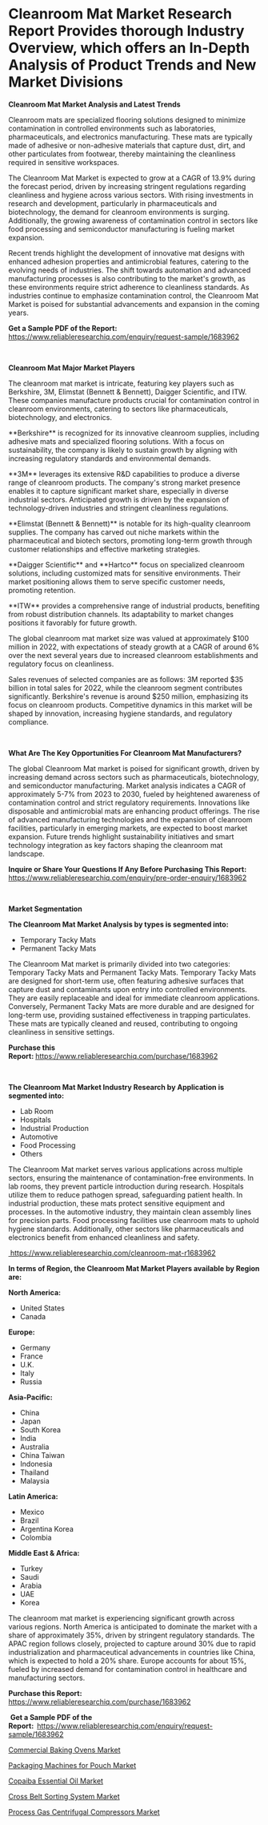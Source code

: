 <p><h1>Cleanroom Mat Market Research Report Provides thorough Industry Overview, which offers an In-Depth Analysis of Product Trends and New Market Divisions</h1></p><p><strong>Cleanroom Mat Market Analysis and Latest Trends</strong></p>
<p><p>Cleanroom mats are specialized flooring solutions designed to minimize contamination in controlled environments such as laboratories, pharmaceuticals, and electronics manufacturing. These mats are typically made of adhesive or non-adhesive materials that capture dust, dirt, and other particulates from footwear, thereby maintaining the cleanliness required in sensitive workspaces.</p><p>The Cleanroom Mat Market is expected to grow at a CAGR of 13.9% during the forecast period, driven by increasing stringent regulations regarding cleanliness and hygiene across various sectors. With rising investments in research and development, particularly in pharmaceuticals and biotechnology, the demand for cleanroom environments is surging. Additionally, the growing awareness of contamination control in sectors like food processing and semiconductor manufacturing is fueling market expansion.</p><p>Recent trends highlight the development of innovative mat designs with enhanced adhesion properties and antimicrobial features, catering to the evolving needs of industries. The shift towards automation and advanced manufacturing processes is also contributing to the market's growth, as these environments require strict adherence to cleanliness standards. As industries continue to emphasize contamination control, the Cleanroom Mat Market is poised for substantial advancements and expansion in the coming years.</p></p>
<p><strong>Get a Sample PDF of the Report:&nbsp;</strong> <a href="https://www.reliableresearchiq.com/enquiry/request-sample/1683962?utm_campaign=1088&utm_medium=2&utm_source=Github&utm_content=ia&utm_term=15102024&utm_id=cleanroom-mat">https://www.reliableresearchiq.com/enquiry/request-sample/1683962</a></p>
<p>&nbsp;</p>
<p><strong>Cleanroom Mat Major Market Players</strong></p>
<p><p>The cleanroom mat market is intricate, featuring key players such as Berkshire, 3M, Elimstat (Bennett & Bennett), Daigger Scientific, and ITW. These companies manufacture products crucial for contamination control in cleanroom environments, catering to sectors like pharmaceuticals, biotechnology, and electronics.</p><p>**Berkshire** is recognized for its innovative cleanroom supplies, including adhesive mats and specialized flooring solutions. With a focus on sustainability, the company is likely to sustain growth by aligning with increasing regulatory standards and environmental demands.</p><p>**3M** leverages its extensive R&D capabilities to produce a diverse range of cleanroom products. The company's strong market presence enables it to capture significant market share, especially in diverse industrial sectors. Anticipated growth is driven by the expansion of technology-driven industries and stringent cleanliness regulations.</p><p>**Elimstat (Bennett & Bennett)** is notable for its high-quality cleanroom supplies. The company has carved out niche markets within the pharmaceutical and biotech sectors, promoting long-term growth through customer relationships and effective marketing strategies.</p><p>**Daigger Scientific** and **Hartco** focus on specialized cleanroom solutions, including customized mats for sensitive environments. Their market positioning allows them to serve specific customer needs, promoting retention.</p><p>**ITW** provides a comprehensive range of industrial products, benefiting from robust distribution channels. Its adaptability to market changes positions it favorably for future growth.</p><p>The global cleanroom mat market size was valued at approximately $100 million in 2022, with expectations of steady growth at a CAGR of around 6% over the next several years due to increased cleanroom establishments and regulatory focus on cleanliness.</p><p>Sales revenues of selected companies are as follows: 3M reported $35 billion in total sales for 2022, while the cleanroom segment contributes significantly. Berkshire's revenue is around $250 million, emphasizing its focus on cleanroom products. Competitive dynamics in this market will be shaped by innovation, increasing hygiene standards, and regulatory compliance.</p></p>
<p>&nbsp;</p>
<p><strong>What Are The Key Opportunities For Cleanroom Mat Manufacturers?</strong></p>
<p><p>The global Cleanroom Mat market is poised for significant growth, driven by increasing demand across sectors such as pharmaceuticals, biotechnology, and semiconductor manufacturing. Market analysis indicates a CAGR of approximately 5-7% from 2023 to 2030, fueled by heightened awareness of contamination control and strict regulatory requirements. Innovations like disposable and antimicrobial mats are enhancing product offerings. The rise of advanced manufacturing technologies and the expansion of cleanroom facilities, particularly in emerging markets, are expected to boost market expansion. Future trends highlight sustainability initiatives and smart technology integration as key factors shaping the cleanroom mat landscape.</p></p>
<p><strong>Inquire or Share Your Questions If Any Before Purchasing This Report:</strong> <a href="https://www.reliableresearchiq.com/enquiry/pre-order-enquiry/1683962?utm_campaign=1088&utm_medium=2&utm_source=Github&utm_content=ia&utm_term=15102024&utm_id=cleanroom-mat">https://www.reliableresearchiq.com/enquiry/pre-order-enquiry/1683962</a></p>
<p>&nbsp;</p>
<p><strong>Market Segmentation</strong></p>
<p><strong>The Cleanroom Mat Market Analysis by types is segmented into:</strong></p>
<p><ul><li>Temporary Tacky Mats</li><li>Permanent Tacky Mats</li></ul></p>
<p><p>The Cleanroom Mat market is primarily divided into two categories: Temporary Tacky Mats and Permanent Tacky Mats. Temporary Tacky Mats are designed for short-term use, often featuring adhesive surfaces that capture dust and contaminants upon entry into controlled environments. They are easily replaceable and ideal for immediate cleanroom applications. Conversely, Permanent Tacky Mats are more durable and are designed for long-term use, providing sustained effectiveness in trapping particulates. These mats are typically cleaned and reused, contributing to ongoing cleanliness in sensitive settings.</p></p>
<p><strong>Purchase this Report:&nbsp;</strong><a href="https://www.reliableresearchiq.com/purchase/1683962?utm_campaign=1088&utm_medium=2&utm_source=Github&utm_content=ia&utm_term=15102024&utm_id=cleanroom-mat">https://www.reliableresearchiq.com/purchase/1683962</a></p>
<p>&nbsp;</p>
<p><strong>The Cleanroom Mat Market Industry Research by Application is segmented into:</strong></p>
<p><ul><li>Lab Room</li><li>Hospitals</li><li>Industrial Production</li><li>Automotive</li><li>Food Processing</li><li>Others</li></ul></p>
<p><p>The Cleanroom Mat market serves various applications across multiple sectors, ensuring the maintenance of contamination-free environments. In lab rooms, they prevent particle introduction during research. Hospitals utilize them to reduce pathogen spread, safeguarding patient health. In industrial production, these mats protect sensitive equipment and processes. In the automotive industry, they maintain clean assembly lines for precision parts. Food processing facilities use cleanroom mats to uphold hygiene standards. Additionally, other sectors like pharmaceuticals and electronics benefit from enhanced cleanliness and safety.</p></p>
<p><a href="https://www.reliableresearchiq.com/cleanroom-mat-r1683962?utm_campaign=1088&utm_medium=2&utm_source=Github&utm_content=ia&utm_term=15102024&utm_id=cleanroom-mat">&nbsp;https://www.reliableresearchiq.com/cleanroom-mat-r1683962</a></p>
<p><strong>In terms of Region, the Cleanroom Mat Market Players available by Region are:</strong></p>
<p>
    <p> <strong> North America: </strong>
        <ul>
            <li>United States</li>
            <li>Canada</li>
        </ul>
        </p> 
    <p> <strong> Europe: </strong>
        <ul>
            <li>Germany</li>
            <li>France</li>
            <li>U.K.</li>
            <li>Italy</li>
            <li>Russia</li>
        </ul>
        </p> 
    <p> <strong> Asia-Pacific: </strong>
        <ul>
            <li>China</li>
            <li>Japan</li>
            <li>South Korea</li>
            <li>India</li>
            <li>Australia</li>
            <li>China Taiwan</li>
            <li>Indonesia</li>
            <li>Thailand</li>
            <li>Malaysia</li>
        </ul>
        </p> 
    <p> <strong> Latin America: </strong>
        <ul>
            <li>Mexico</li>
            <li>Brazil</li>
            <li>Argentina Korea</li>
            <li>Colombia</li>
        </ul>
        </p> 
    <p> <strong> Middle East & Africa: </strong>
        <ul>
            <li>Turkey</li>
            <li>Saudi</li>
            <li>Arabia</li>
            <li>UAE</li>
            <li>Korea</li>
        </ul>
    </p>
    </p>
<p><p>The cleanroom mat market is experiencing significant growth across various regions. North America is anticipated to dominate the market with a share of approximately 35%, driven by stringent regulatory standards. The APAC region follows closely, projected to capture around 30% due to rapid industrialization and pharmaceutical advancements in countries like China, which is expected to hold a 20% share. Europe accounts for about 15%, fueled by increased demand for contamination control in healthcare and manufacturing sectors.</p></p>
<p><strong>Purchase this Report: </strong><a href="https://www.reliableresearchiq.com/purchase/1683962?utm_campaign=1088&utm_medium=2&utm_source=Github&utm_content=ia&utm_term=15102024&utm_id=cleanroom-mat">https://www.reliableresearchiq.com/purchase/1683962</a></p>
<p>&nbsp;<strong>Get a Sample PDF of the Report:&nbsp;&nbsp;</strong><a href="https://www.reliableresearchiq.com/enquiry/request-sample/1683962?utm_campaign=1088&utm_medium=2&utm_source=Github&utm_content=ia&utm_term=15102024&utm_id=cleanroom-mat">https://www.reliableresearchiq.com/enquiry/request-sample/1683962</a></p>
<p><strong></strong></p>
<p><p><a href="https://github.com/vitacbq/Market-Research-Report-List-1/blob/main/commercial-baking-ovens-market.md?utm_campaign=1088&utm_medium=2&utm_source=Github&utm_content=ia&utm_term=15102024&utm_id=cleanroom-mat">Commercial Baking Ovens Market</a></p><p><a href="https://www.linkedin.com/pulse/packaging-machines-pouch-market-overview-forecast-2024-2031-mncff?trk=public_post_embed_feed-article-content&utm_campaign=1088&utm_medium=2&utm_source=Github&utm_content=ia&utm_term=15102024&utm_id=cleanroom-mat">Packaging Machines for Pouch Market</a></p><p><a href="https://github.com/wydramppetrox/Market-Research-Report-List-1/blob/main/copaiba-essential-oil-market.md?utm_campaign=1088&utm_medium=2&utm_source=Github&utm_content=ia&utm_term=15102024&utm_id=cleanroom-mat">Copaiba Essential Oil Market</a></p><p><a href="https://www.linkedin.com/pulse/cross-belt-sorting-system-market-outlook-forecast-from-2024-kzi9e?trk=public_post_embed_feed-article-content&utm_campaign=1088&utm_medium=2&utm_source=Github&utm_content=ia&utm_term=15102024&utm_id=cleanroom-mat">Cross Belt Sorting System Market</a></p><p><a href="https://www.linkedin.com/pulse/global-process-gas-centrifugal-compressors-48-cagr-forecast-swpof?trk=public_post_embed_feed-article-content&utm_campaign=1088&utm_medium=2&utm_source=Github&utm_content=ia&utm_term=15102024&utm_id=cleanroom-mat">Process Gas Centrifugal Compressors Market</a></p></p>